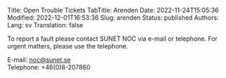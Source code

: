 Title: Open Trouble Tickets
TabTitle: Arenden
Date: 2022-11-24T15:05:36
Modified: 2022-12-01T16:53:36
Slug: arenden
Status: published
Authors: 
Lang: sv
Translation: false

To report a fault please contact SUNET NOC via e-mail or telephone. For urgent matters, please use the telephone.

E-mail: [noc@sunet.se](mailto:noc@sunet.se)  
Telephone: +46(0)8-207860


